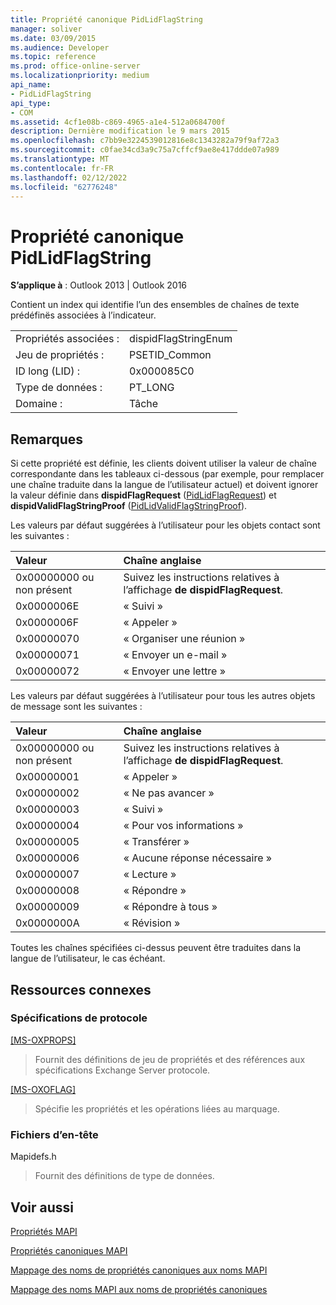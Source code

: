 ```yaml
---
title: Propriété canonique PidLidFlagString
manager: soliver
ms.date: 03/09/2015
ms.audience: Developer
ms.topic: reference
ms.prod: office-online-server
ms.localizationpriority: medium
api_name:
- PidLidFlagString
api_type:
- COM
ms.assetid: 4cf1e08b-c869-4965-a1e4-512a0684700f
description: Dernière modification le 9 mars 2015
ms.openlocfilehash: c7bb9e3224539012816e8c1343282a79f9af72a3
ms.sourcegitcommit: c0fae34cd3a9c75a7cffcf9ae8e417ddde07a989
ms.translationtype: MT
ms.contentlocale: fr-FR
ms.lasthandoff: 02/12/2022
ms.locfileid: "62776248"
---
```

# <a name="pidlidflagstring-canonical-property"></a>Propriété canonique PidLidFlagString

  
  
**S’applique à** : Outlook 2013 | Outlook 2016 
  
Contient un index qui identifie l’un des ensembles de chaînes de texte prédéfinës associées à l’indicateur.
  
|||
|:-----|:-----|
|Propriétés associées :  <br/> |dispidFlagStringEnum  <br/> |
|Jeu de propriétés :  <br/> |PSETID_Common  <br/> |
|ID long (LID) :  <br/> |0x000085C0  <br/> |
|Type de données :  <br/> |PT_LONG  <br/> |
|Domaine :  <br/> |Tâche  <br/> |
   
## <a name="remarks"></a>Remarques

Si cette propriété est définie, les clients doivent utiliser la valeur de chaîne correspondante dans les tableaux ci-dessous (par exemple, pour remplacer une chaîne traduite dans la langue de l’utilisateur actuel) et doivent ignorer la valeur définie dans **dispidFlagRequest** ([PidLidFlagRequest](pidlidflagrequest-canonical-property.md)) et **dispidValidFlagStringProof** ([PidLidValidFlagStringProof](pidlidvalidflagstringproof-canonical-property.md)). 
  
Les valeurs par défaut suggérées à l’utilisateur pour les objets contact sont les suivantes :
  
|**Valeur**|**Chaîne anglaise**|
|:-----|:-----|
|0x00000000 ou non présent  <br/> | Suivez les instructions relatives à l’affichage **de dispidFlagRequest**. |
|0x0000006E  <br/> |« Suivi »  <br/> |
|0x0000006F  <br/> |« Appeler »  <br/> |
|0x00000070  <br/> |« Organiser une réunion »  <br/> |
|0x00000071  <br/> |« Envoyer un e-mail »  <br/> |
|0x00000072  <br/> |« Envoyer une lettre »  <br/> |
   
Les valeurs par défaut suggérées à l’utilisateur pour tous les autres objets de message sont les suivantes :
  
|**Valeur**|**Chaîne anglaise**|
|:-----|:-----|
|0x00000000 ou non présent  <br/> | Suivez les instructions relatives à l’affichage **de dispidFlagRequest**. |
|0x00000001  <br/> |« Appeler »  <br/> |
|0x00000002  <br/> |« Ne pas avancer »  <br/> |
|0x00000003  <br/> |« Suivi »  <br/> |
|0x00000004  <br/> |« Pour vos informations »  <br/> |
|0x00000005  <br/> |« Transférer »  <br/> |
|0x00000006  <br/> |« Aucune réponse nécessaire »  <br/> |
|0x00000007  <br/> |« Lecture »  <br/> |
|0x00000008  <br/> |« Répondre »  <br/> |
|0x00000009  <br/> |« Répondre à tous »  <br/> |
|0x0000000A  <br/> |« Révision »  <br/> |
   
Toutes les chaînes spécifiées ci-dessus peuvent être traduites dans la langue de l’utilisateur, le cas échéant.
  
## <a name="related-resources"></a>Ressources connexes

### <a name="protocol-specifications"></a>Spécifications de protocole

[[MS-OXPROPS]](https://msdn.microsoft.com/library/f6ab1613-aefe-447d-a49c-18217230b148%28Office.15%29.aspx)
  
> Fournit des définitions de jeu de propriétés et des références aux spécifications Exchange Server protocole.
    
[[MS-OXOFLAG]](https://msdn.microsoft.com/library/f1e50be4-ed30-4c2a-b5cb-8ff3aaaf9b91%28Office.15%29.aspx)
  
> Spécifie les propriétés et les opérations liées au marquage.
    
### <a name="header-files"></a>Fichiers d’en-tête

Mapidefs.h
  
> Fournit des définitions de type de données.
    
## <a name="see-also"></a>Voir aussi



[Propriétés MAPI](mapi-properties.md)
  
[Propriétés canoniques MAPI](mapi-canonical-properties.md)
  
[Mappage des noms de propriétés canoniques aux noms MAPI](mapping-canonical-property-names-to-mapi-names.md)
  
[Mappage des noms MAPI aux noms de propriétés canoniques](mapping-mapi-names-to-canonical-property-names.md)

